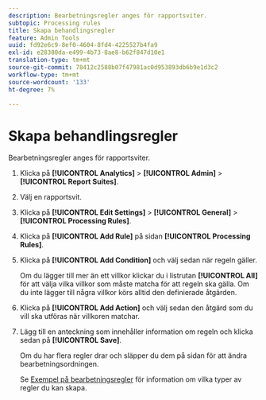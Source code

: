 ```yaml
---
description: Bearbetningsregler anges för rapportsviter.
subtopic: Processing rules
title: Skapa behandlingsregler
feature: Admin Tools
uuid: fd92e6c9-8ef0-4604-8fd4-4225527b4fa9
exl-id: e28380da-e499-4b73-8ae8-b62f847d10e1
translation-type: tm+mt
source-git-commit: 78412c2588b07f47981ac0d953893db6b9e1d3c2
workflow-type: tm+mt
source-wordcount: '133'
ht-degree: 7%

---
```


# Skapa behandlingsregler

Bearbetningsregler anges för rapportsviter.

1. Klicka på **[!UICONTROL Analytics]** > **[!UICONTROL Admin]** > **[!UICONTROL Report Suites]**.
1. Välj en rapportsvit.
1. Klicka på **[!UICONTROL Edit Settings]** > **[!UICONTROL General]** > **[!UICONTROL Processing Rules]**.
1. Klicka på **[!UICONTROL Add Rule]** på sidan **[!UICONTROL Processing Rules]**.
1. Klicka på **[!UICONTROL Add Condition]** och välj sedan när regeln gäller.

   Om du lägger till mer än ett villkor klickar du i listrutan **[!UICONTROL All]** för att välja vilka villkor som måste matcha för att regeln ska gälla. Om du inte lägger till några villkor körs alltid den definierade åtgärden.

1. Klicka på **[!UICONTROL Add Action]** och välj sedan den åtgärd som du vill ska utföras när villkoren matchar.
1. Lägg till en anteckning som innehåller information om regeln och klicka sedan på **[!UICONTROL Save]**.

   Om du har flera regler drar och släpper du dem på sidan för att ändra bearbetningsordningen.

   Se [Exempel på bearbetningsregler](/help/admin/admin/c-processing-rules/processing-rules-examples/processing-rules-examples.md) för information om vilka typer av regler du kan skapa.
